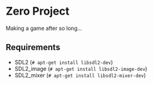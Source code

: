 # Zero Project

Making a game after so long...

## Requirements

- SDL2 (`# apt-get install libsdl2-dev`)
- SDL2_image (`# apt-get install libsdl2-image-dev`)
- SDL2_mixer (`# apt-get install libsdl2-mixer-dev`)
